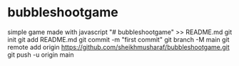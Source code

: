 # bubbleshootgame
simple game made with javascript
 "# bubbleshootgame" >> README.md
git init
git add README.md
git commit -m "first commit"
git branch -M main
git remote add origin https://github.com/sheikhmusharaf/bubbleshootgame.git
git push -u origin main
